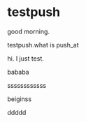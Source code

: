 testpush
========

good morning.

testpush.what is push_at

hi. I just test.

bababa

ssssssssssss

beiginss

ddddd
